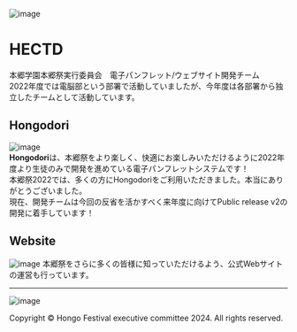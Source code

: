 ![image](https://user-images.githubusercontent.com/91722200/208109127-a90456ea-c28f-4189-a74f-1b33c7a07b7e.png)
# HECTD
本郷学園本郷祭実行委員会　電子パンフレット/ウェブサイト開発チーム  
2022年度では電脳部という部署で活動していましたが、今年度は各部署から独立したチームとして活動しています。
## Hongodori
![image](https://user-images.githubusercontent.com/91722200/208099327-acae77b5-db29-4008-b889-4b2e7fabede7.png)   
**Hongodori**は、本郷祭をより楽しく、快適にお楽しみいただけるように2022年度より生徒のみで開発を進めている電子パンフレットシステムです！  
本郷祭2022では、多くの方にHongodoriをご利用いただきました。本当にありがとうございました。  
現在、開発チームは今回の反省を活かすべく来年度に向けてPublic release v2の開発に着手しています！
## Website
![image](https://user-images.githubusercontent.com/91722200/208110278-b63d336f-0e0e-479c-ba2c-06af9c85bf5c.png)
本郷祭をさらに多くの皆様に知っていただけるよう、公式Webサイトの運営も行っています。

---

![image](https://github.com/HECTD/.github/assets/91722200/a4b4d629-0a3f-4177-a81e-1426f70252b5)

Copyright &copy; Hongo Festival executive committee 2024. All rights reserved.
